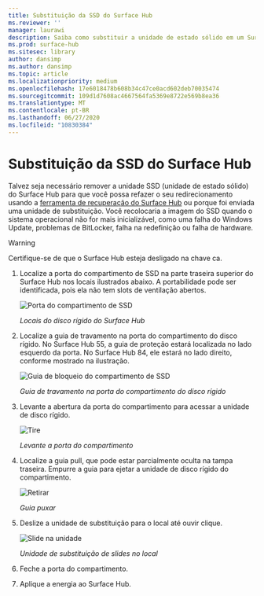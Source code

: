 ```yaml
---
title: Substituição da SSD do Surface Hub
ms.reviewer: ''
manager: laurawi
description: Saiba como substituir a unidade de estado sólido em um Surface Hub.
ms.prod: surface-hub
ms.sitesec: library
author: dansimp
ms.author: dansimp
ms.topic: article
ms.localizationpriority: medium
ms.openlocfilehash: 17e6018478b608b34c47ce0acd602deb70035474
ms.sourcegitcommit: 109d1d7608ac4667564fa5369e8722e569b8ea36
ms.translationtype: MT
ms.contentlocale: pt-BR
ms.lasthandoff: 06/27/2020
ms.locfileid: "10830384"
---
```

# Substituição da SSD do Surface Hub

Talvez seja necessário remover a unidade SSD (unidade de estado sólido) do Surface Hub para que você possa refazer o seu redirecionamento usando a [ferramenta de recuperação do Surface Hub](surface-hub-recovery-tool.md) ou porque foi enviada uma unidade de substituição. Você recolocaria a imagem do SSD quando o sistema operacional não for mais inicializável, como uma falha do Windows Update, problemas de BitLocker, falha na redefinição ou falha de hardware. 


>[!WARNING]
>Certifique-se de que o Surface Hub esteja desligado na chave ca.

1. Localize a porta do compartimento de SSD na parte traseira superior do Surface Hub nos locais ilustrados abaixo. A portabilidade pode ser identificada, pois ela não tem slots de ventilação abertos.

    ![Porta do compartimento de SSD](images/ssd-location.png)

    *Locais do disco rígido do Surface Hub*

2. Localize a guia de travamento na porta do compartimento do disco rígido. No Surface Hub 55, a guia de proteção estará localizada no lado esquerdo da porta. No Surface Hub 84, ele estará no lado direito, conforme mostrado na ilustração.

    ![Guia de bloqueio do compartimento de SSD](images/ssd-lock-tab.png)

    *Guia de travamento na porta do compartimento do disco rígido*

3. Levante a abertura da porta do compartimento para acessar a unidade de disco rígido.

    ![Tire](images/ssd-lift-door.png)

    *Levante a porta do compartimento*

4. Localize a guia pull, que pode estar parcialmente oculta na tampa traseira. Empurre a guia para ejetar a unidade de disco rígido do compartimento.

    ![Retirar](images/ssd-pull-tab.png)

    *Guia puxar*

5. Deslize a unidade de substituição para o local até ouvir clique.

    ![Slide na unidade](images/ssd-click.png)
    
    *Unidade de substituição de slides no local*

6. Feche a porta do compartimento.

7. Aplique a energia ao Surface Hub.
